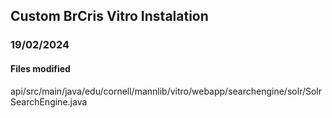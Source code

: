 ## Custom BrCris Vitro Instalation

### 19/02/2024

#### Files modified
api/src/main/java/edu/cornell/mannlib/vitro/webapp/searchengine/solr/SolrSearchEngine.java
